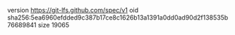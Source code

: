 version https://git-lfs.github.com/spec/v1
oid sha256:5ea6960efdded9c387b17ce8c1626b13a1391a0dd0ad90d2f138535b76689841
size 19065

